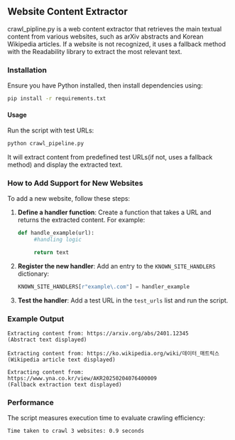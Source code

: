 ## Website Content Extractor

crawl_pipline.py is a web content extractor that retrieves the main textual content from various websites, such as arXiv abstracts and Korean Wikipedia articles. If a website is not recognized, it uses a fallback method with the Readability library to extract the most relevant text.

### Installation

Ensure you have Python installed, then install dependencies using:

```sh
pip install -r requirements.txt
```

#### Usage

Run the script with test URLs:

```sh
python crawl_pipeline.py
```

It will extract content from predefined test URLs(if not, uses a fallback method) and display the extracted text.

### How to Add Support for New Websites

To add a new website, follow these steps:

1. **Define a handler function**: Create a function that takes a URL and returns the extracted content. For example:

   ```python
   def handle_example(url):
        #handling logic

        return text
   ```

2. **Register the new handler**: Add an entry to the `KNOWN_SITE_HANDLERS` dictionary:
   ```python
   KNOWN_SITE_HANDLERS[r"example\.com"] = handler_example
   ```
3. **Test the handler**: Add a test URL in the `test_urls` list and run the script.

### Example Output

```
Extracting content from: https://arxiv.org/abs/2401.12345
(Abstract text displayed)

Extracting content from: https://ko.wikipedia.org/wiki/데이터_매트릭스
(Wikipedia article text displayed)

Extracting content from: https://www.yna.co.kr/view/AKR20250204076400009
(Fallback extraction text displayed)
```

### Performance

The script measures execution time to evaluate crawling efficiency:

```
Time taken to crawl 3 websites: 0.9 seconds
```
